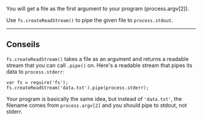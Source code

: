 You will get a file as the first argument to your program (process.argv[2]).

Use `fs.createReadStream()` to pipe the given file to `process.stdout`.

----------------------------------------------------------------------
## Conseils

`fs.createReadStream()` takes a file as an argument and returns a readable
stream that you can call `.pipe()` on. Here's a readable stream that pipes its
data to `process.stderr`:

    var fs = require('fs');
    fs.createReadStream('data.txt').pipe(process.stderr);

Your program is basically the same idea, but instead of `'data.txt'`, the
filename comes from `process.argv[2]` and you should pipe to stdout, not stderr.
